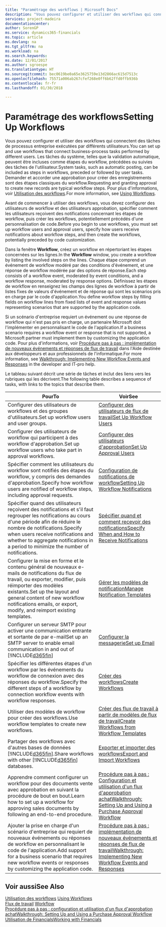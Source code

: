 ```yaml
---
title: "Paramétrage des workflows | Microsoft Docs"
description: "Vous pouvez configurer et utiliser des workflows qui connectent des tâches de processus entreprise exécutées par différents utilisateurs. Les tâches du système, telles que la validation automatique, peuvent être incluses comme étapes du workflow, précédées ou suivies des tâches de l'utilisateur. Demander et accorder une approbation pour créer des enregistrements sont des étapes classiques du workflow."
services: project-madeira
documentationcenter: 
author: SorenGP
ms.service: dynamics365-financials
ms.topic: article
ms.devlang: na
ms.tgt_pltfrm: na
ms.workload: na
ms.search.keywords: 
ms.date: 12/01/2017
ms.author: sgroespe
ms.translationtype: HT
ms.sourcegitcommit: bec0619be0a65e3625759e13d2866ac615d7513c
ms.openlocfilehash: 75571a006ab267cfef268e0ff6b62ffd0ffb936b
ms.contentlocale: fr-fr
ms.lasthandoff: 01/30/2018

---
```

# <a name="setting-up-workflows"></a><span data-ttu-id="5683d-105">Paramétrage des workflows</span><span class="sxs-lookup"><span data-stu-id="5683d-105">Setting Up Workflows</span></span>
<span data-ttu-id="5683d-106">Vous pouvez configurer et utiliser des workflows qui connectent des tâches de processus entreprise exécutées par différents utilisateurs.</span><span class="sxs-lookup"><span data-stu-id="5683d-106">You can set up and use workflows that connect business-process tasks performed by different users.</span></span> <span data-ttu-id="5683d-107">Les tâches du système, telles que la validation automatique, peuvent être incluses comme étapes du workflow, précédées ou suivies des tâches de l'utilisateur.</span><span class="sxs-lookup"><span data-stu-id="5683d-107">System tasks, such as automatic posting, can be included as steps in workflows, preceded or followed by user tasks.</span></span> <span data-ttu-id="5683d-108">Demander et accorder une approbation pour créer des enregistrements sont des étapes classiques du workflow.</span><span class="sxs-lookup"><span data-stu-id="5683d-108">Requesting and granting approval to create new records are typical workflow steps.</span></span> <span data-ttu-id="5683d-109">Pour plus d'informations, voir [Utilisation des workflows](across-use-workflows.md).</span><span class="sxs-lookup"><span data-stu-id="5683d-109">For more information, see [Using Workflows](across-use-workflows.md).</span></span>  

 <span data-ttu-id="5683d-110">Avant de commencer à utiliser des workflows, vous devez configurer des utilisateurs de workflow et des utilisateurs approbation, spécifier comment les utilisateurs reçoivent des notifications concernant les étapes de workflow, puis créer les workflows, potentiellement précédés d'une personnalisation de code.</span><span class="sxs-lookup"><span data-stu-id="5683d-110">Before you begin to use workflows, you must set up workflow users and approval users, specify how users receive notifications about workflow steps, and then create the workflows, potentially preceded by code customization.</span></span>  

 <span data-ttu-id="5683d-111">Dans la fenêtre **Workflow**, créez un workflow en répertoriant les étapes concernées sur les lignes.</span><span class="sxs-lookup"><span data-stu-id="5683d-111">In the **Workflow** window, you create a workflow by listing the involved steps on the lines.</span></span> <span data-ttu-id="5683d-112">Chaque étape comprend un événement de workflow modéré par des conditions d'événement, et une réponse de workflow modérée par des options de réponse.</span><span class="sxs-lookup"><span data-stu-id="5683d-112">Each step consists of a workflow event, moderated by event conditions, and a workflow response, moderated by response options.</span></span> <span data-ttu-id="5683d-113">Définissez les étapes de workflow en renseignez les champs des lignes de workflow à partir de listes fixes de valeurs d'événement et de réponse qui sont les scénarios pris en charge par le code d'application.</span><span class="sxs-lookup"><span data-stu-id="5683d-113">You define workflow steps by filling fields on workflow lines from fixed lists of event and response values representing scenarios that are supported by the application code.</span></span>  

 <span data-ttu-id="5683d-114">Si un scénario d'entreprise requiert un événement ou une réponse de workflow qui n'est pas pris en charge, un partenaire Microsoft doit l'implémenter en personnalisant le code de l'application.</span><span class="sxs-lookup"><span data-stu-id="5683d-114">If a business scenario requires a workflow event or response that is not supported, a Microsoft partner must implement them by customizing the application code.</span></span> <span data-ttu-id="5683d-115">Pour plus d'informations, voir [Procédure pas à pas : implémentation de nouveaux événements et réponses de flux de travail](/dynamics_nav/Walkthrough--Implementing-New-Workflow-Events-and-Responses) dans l'Aide destinée aux développeurs et aux professionnels de l'informatique.</span><span class="sxs-lookup"><span data-stu-id="5683d-115">For more information, see [Walkthrough: Implementing New Workflow Events and Responses](/dynamics_nav/Walkthrough--Implementing-New-Workflow-Events-and-Responses) in the developer and IT-pro help.</span></span>

 <span data-ttu-id="5683d-116">Le tableau suivant décrit une série de tâches et inclut des liens vers les rubriques qui les décrivent.</span><span class="sxs-lookup"><span data-stu-id="5683d-116">The following table describes a sequence of tasks, with links to the topics that describe them.</span></span>  

|<span data-ttu-id="5683d-117">**Pour**</span><span class="sxs-lookup"><span data-stu-id="5683d-117">**To**</span></span>|<span data-ttu-id="5683d-118">**Voir**</span><span class="sxs-lookup"><span data-stu-id="5683d-118">**See**</span></span>|  
|------------|-------------|  
|<span data-ttu-id="5683d-119">Configurer des utilisateurs de workflows et des groupes d'utilisateurs.</span><span class="sxs-lookup"><span data-stu-id="5683d-119">Set up workflow users and user groups.</span></span>|[<span data-ttu-id="5683d-120">Configurer des utilisateurs de flux de travail</span><span class="sxs-lookup"><span data-stu-id="5683d-120">Set Up Workflow Users</span></span>](across-how-to-set-up-workflow-users.md)|  
|<span data-ttu-id="5683d-121">Configurer des utilisateurs de workflow qui participent à des workflow d'approbation.</span><span class="sxs-lookup"><span data-stu-id="5683d-121">Set up workflow users who take part in approval workflows.</span></span>|[<span data-ttu-id="5683d-122">Configurer des utilisateurs d'approbation</span><span class="sxs-lookup"><span data-stu-id="5683d-122">Set Up Approval Users</span></span>](across-how-to-set-up-approval-users.md)|  
|<span data-ttu-id="5683d-123">Spécifier comment les utilisateurs du workflow sont notifiés des étapes du workflow, y compris des demandes d'approbation.</span><span class="sxs-lookup"><span data-stu-id="5683d-123">Specify how workflow users are notified of workflow steps, including approval requests.</span></span>|[<span data-ttu-id="5683d-124">Configuration de notifications de workflow</span><span class="sxs-lookup"><span data-stu-id="5683d-124">Setting Up Workflow Notifications</span></span>](across-setting-up-workflow-notifications.md)|  
|<span data-ttu-id="5683d-125">Spécifier quand des utilisateurs reçoivent des notifications et s'il faut regrouper les notifications au cours d'une période afin de réduire le nombre de notifications.</span><span class="sxs-lookup"><span data-stu-id="5683d-125">Specify when users receive notifications and whether to aggregate notifications in a period to minimize the number of notifications.</span></span>|[<span data-ttu-id="5683d-126">Spécifier quand et comment recevoir des notifications</span><span class="sxs-lookup"><span data-stu-id="5683d-126">Specify When and How to Receive Notifications</span></span>](across-how-to-specify-when-and-how-to-receive-notifications.md)|  
|<span data-ttu-id="5683d-127">Configurer la mise en forme et le contenu général de nouveaux e\-mails de notifications du flux de travail, ou exporter, modifier, puis réimporter des modèles existants.</span><span class="sxs-lookup"><span data-stu-id="5683d-127">Set up the layout and general content of new workflow notifications emails, or export, modify, and reimport existing templates.</span></span>|[<span data-ttu-id="5683d-128">Gérer les modèles de notification</span><span class="sxs-lookup"><span data-stu-id="5683d-128">Manage Notification Templates</span></span>](across-how-to-manage-notification-templates.md)|  
|<span data-ttu-id="5683d-129">Configurer un serveur SMTP pour activer une communication entrante et sortante de  par e-mail</span><span class="sxs-lookup"><span data-stu-id="5683d-129">Set up an SMTP server to enable email communication in and out of</span></span> [!INCLUDE[d365fin](includes/d365fin_md.md)]|[<span data-ttu-id="5683d-130">Configurer la messagerie</span><span class="sxs-lookup"><span data-stu-id="5683d-130">Set up Email</span></span>](madeira-how-setup-email.md)|
|<span data-ttu-id="5683d-131">Spécifier les différentes étapes d'un workflow par les événements du workflow de connexion avec des réponses du workflow.</span><span class="sxs-lookup"><span data-stu-id="5683d-131">Specify the different steps of a workflow by connection workflow events with workflow responses.</span></span>|[<span data-ttu-id="5683d-132">Créer des workflows</span><span class="sxs-lookup"><span data-stu-id="5683d-132">Create Workflows</span></span>](across-how-to-create-workflows.md)|  
|<span data-ttu-id="5683d-133">Utiliser des modèles de workflow pour créer des workflows.</span><span class="sxs-lookup"><span data-stu-id="5683d-133">Use workflow templates to create new workflows.</span></span>|[<span data-ttu-id="5683d-134">Créer des flux de travail à partir de modèles de flux de travail</span><span class="sxs-lookup"><span data-stu-id="5683d-134">Create Workflows from Workflow Templates</span></span>](across-how-to-create-workflows-from-workflow-templates.md)|  
|<span data-ttu-id="5683d-135">Partager des workflows avec d'autres bases de données [!INCLUDE[d365fin](includes/d365fin_md.md)].</span><span class="sxs-lookup"><span data-stu-id="5683d-135">Share workflows with other [!INCLUDE[d365fin](includes/d365fin_md.md)] databases.</span></span>|[<span data-ttu-id="5683d-136">Exporter et importer des workflows</span><span class="sxs-lookup"><span data-stu-id="5683d-136">Export and Import Workflows</span></span>](across-how-to-export-and-import-workflows.md)|  
|<span data-ttu-id="5683d-137">Apprendre comment configurer un workflow pour des documents vente avec approbation en suivant la procédure de bout en bout.</span><span class="sxs-lookup"><span data-stu-id="5683d-137">Learn how to set up a workflow for approving sales documents by following an end-to-end procedure.</span></span>|[<span data-ttu-id="5683d-138">Procédure pas à pas : Configuration et utilisation d'un flux d'approbation achat</span><span class="sxs-lookup"><span data-stu-id="5683d-138">Walkthrough: Setting Up and Using a Purchase Approval Workflow</span></span>](walkthrough-setting-up-and-using-a-purchase-approval-workflow.md)|  
|<span data-ttu-id="5683d-139">Ajouter la prise en charge d'un scénario d'entreprise qui requiert de nouveaux événements ou réponses de workflow en personnalisant le code de l'application.</span><span class="sxs-lookup"><span data-stu-id="5683d-139">Add support for a business scenario that requires new workflow events or responses by customizing the application code.</span></span>|[<span data-ttu-id="5683d-140">Procédure pas à pas : implémentation de nouveaux événements et réponses de flux de travail</span><span class="sxs-lookup"><span data-stu-id="5683d-140">Walkthrough: Implementing New Workflow Events and Responses</span></span>](/dynamics_nav/Walkthrough--Implementing-New-Workflow-Events-and-Responses)|  

## <a name="see-also"></a><span data-ttu-id="5683d-141">Voir aussi</span><span class="sxs-lookup"><span data-stu-id="5683d-141">See Also</span></span>  
 <span data-ttu-id="5683d-142">[Utilisation des workflows](across-use-workflows.md) </span><span class="sxs-lookup"><span data-stu-id="5683d-142">[Using Workflows](across-use-workflows.md) </span></span>  
 <span data-ttu-id="5683d-143">[Flux de travail](across-workflow.md) </span><span class="sxs-lookup"><span data-stu-id="5683d-143">[Workflow](across-workflow.md) </span></span>  
 [<span data-ttu-id="5683d-144">Procédure pas à pas : configuration et utilisation d'un flux d'approbation achat</span><span class="sxs-lookup"><span data-stu-id="5683d-144">Walkthrough: Setting Up and Using a Purchase Approval Workflow</span></span>](walkthrough-setting-up-and-using-a-purchase-approval-workflow.md)  
 [<span data-ttu-id="5683d-145">Utilisation de Financials</span><span class="sxs-lookup"><span data-stu-id="5683d-145">Working with Financials</span></span>](ui-work-product.md)


